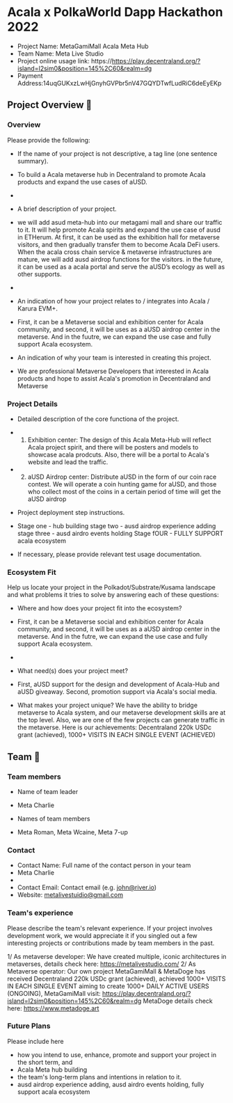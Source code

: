 # Acala x PolkaWorld Dapp Hackathon 2022

- Project Name: MetaGamiMall Acala Meta Hub
- Team Name: Meta Live Studio
- Project online usage link: https://https://play.decentraland.org/?island=I2sim0&position=145%2C60&realm=dg
- Payment Address:14uqGUKxzLwHjGnyhGVPbr5nV47GQYDTwfLudRiC6deEyEKp

## Project Overview 📄

### Overview

Please provide the following:

- If the name of your project is not descriptive, a tag line (one sentence summary).
- To build a Acala metaverse hub in Decentraland to promote Acala products and expand the use cases of aUSD.
- 
- A brief description of your project.
- we will add asud meta-hub into our metagami mall and share our traffic to it. It will help promote Acala spirits and expand the use case of ausd in ETHerum. At first, it can be used as the exhibition hall for metaverse visitors, and then gradually transfer them to become Acala DeFi users. When the acala cross chain service & metaverse infrastructures are mature, we will add ausd airdrop functions for the visitors. in the future, it can be used as a acala portal and serve the aUSD’s ecology as well as other supports.
- 
- An indication of how your project relates to / integrates into Acala / Karura EVM+.
- First, it can be a Metaverse social and exhibition  center for Acala community, and second, it will be uses as a aUSD airdrop center in the metaverse. And in the fuutre, we can expand the use case and fully support Acala ecosystem.

- An indication of why your team is interested in creating this project.
- We are professional Metaverse Developers that interested in Acala products and hope to assist Acala's promotion in Decentraland and Metaverse

### Project Details

- Detailed description of the core functiona of the project.
- 1. Exhibition  center: The design of this Acala Meta-Hub will reflect Acala project spirit, and there will be posters and models to showcase acala prodcuts. Also, there will be a portal to Acala's website and lead the traffic.
- 2. aUSD Airdrop center: Distribute aUSD in the form of our coin race contest. We will operate a coin hunting game for aUSD, and those who collect most of the coins in a certain period of time will get the aUSD airdrop

- Project deployment step instructions.
- Stage one - hub building
stage two - ausd airdrop experience adding
stage three - ausd airdro events holding
Stage fOUR - FULLY SUPPORT acala ecosystem

- If necessary, please provide relevant test usage documentation.

### Ecosystem Fit

Help us locate your project in the Polkadot/Substrate/Kusama landscape and what problems it tries to solve by answering each of these questions:

- Where and how does your project fit into the ecosystem?
- First, it can be a Metaverse social and exhibition center for Acala community, and second, it will be uses as a aUSD airdrop center in the metaverse. And in the futre, we can expand the use case and fully support Acala ecosystem.
-
- What need(s) does your project meet?
- First, aUSD support for the design and development of Acala-Hub and aUSD giveaway. Second, promotion support via Acala's social media. 

- What makes your project unique?
We have the ability to bridge metaverse to Acala system, and our metaverse development skills are at the top level. Also, we are one of the few projects can generate traffic in the metaverse. Here is our achievements: Decentraland 220k USDc grant (achieved), 1000+ VISITS IN EACH SINGLE EVENT (ACHIEVED)

## Team 👥

### Team members

- Name of team leader
- Meta Charlie

- Names of team members
- Meta Roman, Meta Wcaine, Meta 7-up

### Contact

- Contact Name: Full name of the contact person in your team
- Meta Charlie
- 
- Contact Email: Contact email (e.g. john@river.io)
- Website: metalivestuidio@gmail.com

### Team's experience

Please describe the team's relevant experience. If your project involves development work, we would appreciate it if you singled out a few interesting projects or contributions made by team members in the past. 

1/ As metaverse developer: We have created multiple, iconic architectures in metaverses, details check here: https://metalivestudio.com/
2/ As Metaverse operator: Our own project MetaGamiMall & MetaDoge has received  Decentraland 220k USDc grant (achieved), achieved 1000+ VISITS IN EACH SINGLE EVENT aiming to create 1000+ DAILY ACTIVE USERS (ONGOING), 
MetaGamiMall visit: https://play.decentraland.org/?island=I2sim0&position=145%2C60&realm=dg 
MetaDoge details check here: https://www.metadoge.art


### Future Plans

Please include here

- how you intend to use, enhance, promote and support your project in the short term, and
- Acala Meta hub building
- the team's long-term plans and intentions in relation to it.
-  ausd airdrop experience adding, ausd airdro events holding, fully support acala ecosystem
